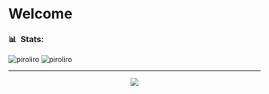 <h1>Welcome</h1>

<h3> 📊 &nbsp;Stats:</h3>
<p>
<img src="https://github-readme-stats.vercel.app/api?username=srpiroliro&show_icons=true&theme=chartreuse-dark&count_private=true" alt="piroliro"/>
<img src="https://github-readme-stats.vercel.app/api/top-langs/?username=srpiroliro&theme=chartreuse-dark&layout=compact" alt="piroliro"/>
</p>

---

<p align="center"> <img src="https://komarev.com/ghpvc/?username=srpiroliro"/> </p>

